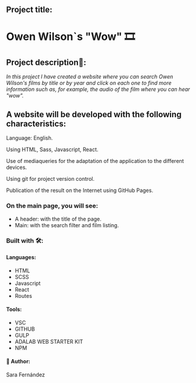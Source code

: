 ## Project title:
# Owen Wilson`s "Wow" :film_strip:

## Project description🚀:
_In this project I have created a website where you can search Owen Wilson's films by title or by year and click on each one to find more information such as, for example, the audio of the film where you can hear "wow"._

## A website will be developed with the following characteristics:
Language: English.

Using HTML, Sass, Javascript, React.

Use of mediaqueries for the adaptation of the application to the different devices. 

Using git for project version control. 

Publication of the result on the Internet using GitHub Pages. 

### On the main page, you will see:

* A header: with the title of the page.
* Main: with the search filter and film listing.

### Built with 🛠️:

#### Languages:
* HTML
* SCSS
* Javascript
* React
* Routes
#### Tools:
* VSC
* GITHUB
* GULP
* ADALAB WEB STARTER KIT
* NPM
#### :raising_hand: Author:

Sara Fernández

